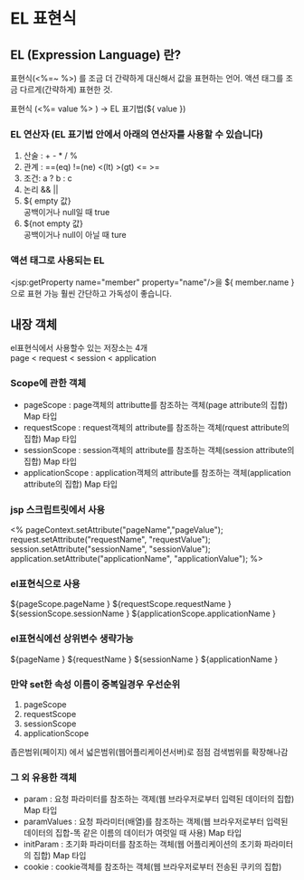 # EL 표현식

## EL (Expression Language) 란?

표현식(<%=~ %>) 를 조금 더 간략하게 대신해서 값을 표현하는 언어. 
액션 태그를 조금 다르게(간략하게) 표현한 것.

표현식 (<%= value %> ) → EL 표기법(${ value })

### EL 연산자 (EL 표기법 안에서 아래의 연산자를 사용할 수 있습니다)
1. 산술 : + - * / %
2. 관계 : ==(eq)  !=(ne) <(lt) >(gt) <= >=
3. 조건: a ? b : c 
4. 논리 && ||
5. ${ empty 값}  
공백이거나 null일 때 true
6. ${not empty 값}  
공백이거나 null이 아닐 때 ture

### 액션 태그로 사용되는 EL
<jsp:getProperty name="member" property="name"/>을 
${ member.name }으로 표현 가능 
훨씬 간단하고 가독성이 좋습니다.


## 내장 객체

el표현식에서 사용할수 있는 저장소는 4개  
page < request < session < application

### Scope에 관한 객체

- pageScope : page객체의 attributte를 참조하는 객체(page attribute의 집합) Map 타입
- requestScope : request객체의 attribute를 참조하는 객체(rquest attribute의 집합) Map 타입
- sessionScope : session객체의 attribute를 참조하는 객체(session attribute의 집합) Map 타입
- applicationScope : application객체의 attribute를 참조하는 객체(application attribute의 집합) Map 타입


### jsp 스크립트릿에서 사용

<%
pageContext.setAttribute("pageName","pageValue");
request.setAttribute("requestName", "requestValue");
session.setAttribute("sessionName", "sessionValue");
application.setAttribute("applicationName", "applicationValue");
%>

### el표현식으로 사용
${pageScope.pageName }
${requestScope.requestName }
${sessionScope.sessionName }
${applicationScope.applicationName }

### el표현식에선 상위변수 생략가능
${pageName }
${requestName }
${sessionName }
${applicationName }

### 만약 set한 속성 이름이 중복일경우 우선순위
1. pageScope
2. requestScope
3. sessionScope
4. applicationScope

좁은범위(페이지) 에서 넓은범위(웹어플리케이션서버)로 점점 검색범위를 확장해나감


### 그 외 유용한 객체
- param : 요청 파라미터를 참조하는 객제(웹 브라우저로부터 입력된 데이터의 집합) Map 타입
- paramValues : 요청 파라미터(배열)를 참조하는 객제(웹 브라우저로부터 입력된 데이터의 집합-똑 같은 이름의 데이터가 여럿일 때 사용) Map 타입
- initParam : 초기화 파라미터를 참조하는 객체(웹 어플리케이션의 초기화 파라미터의 집합) Map 타입
- cookie : cookie객체를 참조하는 객체(웹 브라우저로부터 전송된 쿠키의 집합)

